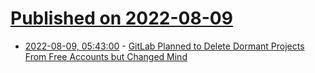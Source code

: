 # [Published on 2022-08-09](index.md)

* [2022-08-09, 05:43:00](https://soylentnews.org/article.pl?sid=22/08/07/1814227&from=rss) - [GitLab Planned to Delete Dormant Projects From Free Accounts but Changed Mind](https://soylentnews.org/article.pl?sid=22/08/07/1814227&from=rss)
